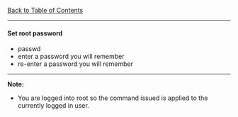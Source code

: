 [Back to Table of Contents](../README.md)
***

#### Set root password
* passwd
* enter a password you will remember
* re-enter a password you will remember 

---
__Note:__ 
* You are logged into root so the command issued is applied to the currently
  logged in user.
